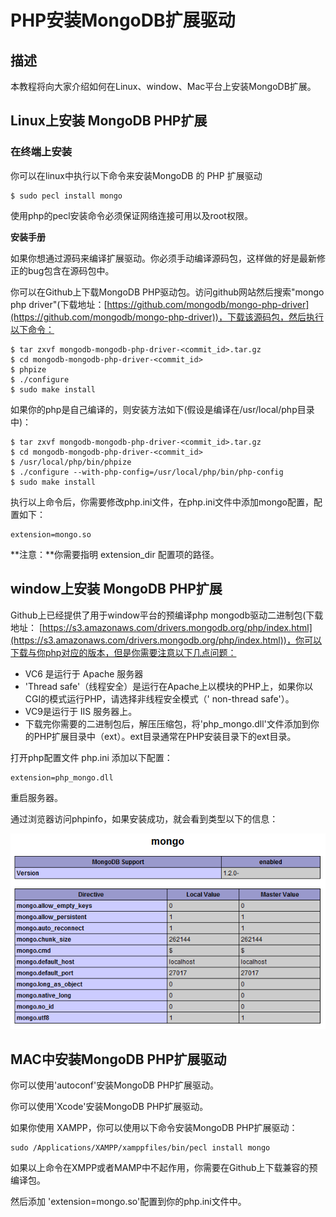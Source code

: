 
# PHP安装MongoDB扩展驱动

## 描述

本教程将向大家介绍如何在Linux、window、Mac平台上安装MongoDB扩展。

## Linux上安装 MongoDB PHP扩展

### 在终端上安装

你可以在linux中执行以下命令来安装MongoDB 的 PHP 扩展驱动

```
$ sudo pecl install mongo
```

使用php的pecl安装命令必须保证网络连接可用以及root权限。

**安装手册**

如果你想通过源码来编译扩展驱动。你必须手动编译源码包，这样做的好是最新修正的bug包含在源码包中。

你可以在Github上下载MongoDB PHP驱动包。访问github网站然后搜索"mongo php driver"(下载地址：[https://github.com/mongodb/mongo-php-driver](https://github.com/mongodb/mongo-php-driver))，下载该源码包，然后执行以下命令：

```
$ tar zxvf mongodb-mongodb-php-driver-<commit_id>.tar.gz  
$ cd mongodb-mongodb-php-driver-<commit_id>  
$ phpize  
$ ./configure  
$ sudo make install  
```

如果你的php是自己编译的，则安装方法如下(假设是编译在/usr/local/php目录中)：

```
$ tar zxvf mongodb-mongodb-php-driver-<commit_id>.tar.gz  
$ cd mongodb-mongodb-php-driver-<commit_id>  
$ /usr/local/php/bin/phpize  
$ ./configure --with-php-config=/usr/local/php/bin/php-config  
$ sudo make install
```

执行以上命令后，你需要修改php.ini文件，在php.ini文件中添加mongo配置，配置如下：

```
extension=mongo.so
```

**注意：**你需要指明 extension_dir 配置项的路径。

## window上安装 MongoDB PHP扩展

Github上已经提供了用于window平台的预编译php mongodb驱动二进制包(下载地址： [https://s3.amazonaws.com/drivers.mongodb.org/php/index.html](https://s3.amazonaws.com/drivers.mongodb.org/php/index.html))，你可以下载与你php对应的版本，但是你需要注意以下几点问题：

*   VC6 是运行于 Apache 服务器
*   'Thread safe'（线程安全）是运行在Apache上以模块的PHP上，如果你以CGI的模式运行PHP，请选择非线程安全模式（' non-thread safe'）。
*   VC9是运行于 IIS 服务器上。
*   下载完你需要的二进制包后，解压压缩包，将'php_mongo.dll'文件添加到你的PHP扩展目录中（ext）。ext目录通常在PHP安装目录下的ext目录。

打开php配置文件 php.ini 添加以下配置：

```
extension=php_mongo.dll
```

重启服务器。

通过浏览器访问phpinfo，如果安装成功，就会看到类型以下的信息：

![mongo-php-driver-installed-windows](../img/mongo-php-driver-installed-windows.png)  

## MAC中安装MongoDB PHP扩展驱动

你可以使用'autoconf'安装MongoDB PHP扩展驱动。

你可以使用'Xcode'安装MongoDB PHP扩展驱动。

如果你使用 XAMPP，你可以使用以下命令安装MongoDB PHP扩展驱动：

```
sudo /Applications/XAMPP/xamppfiles/bin/pecl install mongo
```

如果以上命令在XMPP或者MAMP中不起作用，你需要在Github上下载兼容的预编译包。

然后添加 'extension=mongo.so'配置到你的php.ini文件中。

